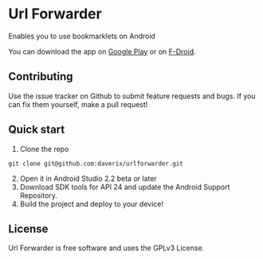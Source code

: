 # Url Forwarder
Enables you to use bookmarklets on Android

You can download the app on [Google Play](https://play.google.com/store/apps/details?id=net.daverix.urlforward) or on  [F-Droid](https://f-droid.org/repository/browse/?fdid=net.daverix.urlforward).

## Contributing
Use the issue tracker on Github to submit feature requests and bugs. If you can fix them yourself, make a pull request!

## Quick start

1. Clone the repo
```
git clone git@github.com:daverix/urlforwarder.git
```

2. Open it in Android Studio 2.2 beta or later
3. Download SDK tools for API 24 and update the Android Support Repository.
4. Build the project and deploy to your device!

## License
Url Forwarder is free software and uses the GPLv3 License.
